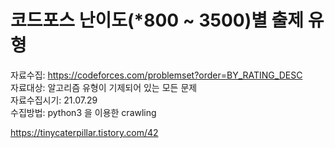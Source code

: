 # 코드포스 난이도(*800 ~ 3500)별 출제 유형

자료수집: https://codeforces.com/problemset?order=BY_RATING_DESC   
자료대상: 알고리즘 유형이 기제되어 있는 모든 문제   
자료수집시기: 21.07.29   
수집방법: python3 을 이용한 crawling   

https://tinycaterpillar.tistory.com/42